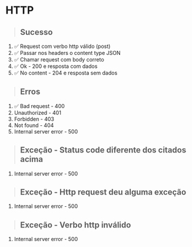 # HTTP
> ## Sucesso
1. ✅ Request com verbo http válido (post)
2. ✅ Passar nos headers o content type JSON
3. ✅ Chamar request com body correto
4. ✅ Ok - 200 e resposta com dados
5. ✅ No content - 204 e resposta sem dados

> ## Erros
1. ✅ Bad request - 400
2.  Unauthorized - 401
3.  Forbidden - 403
4.  Not found - 404
5.  Internal server error - 500
> ## Exceção - Status code diferente dos citados acima
1.  Internal server error - 500
> ## Exceção - Http request deu alguma exceção
1.  Internal server error - 500
> ## Exceção - Verbo http inválido
1.  Internal server error - 500
